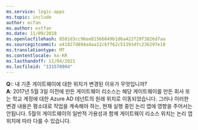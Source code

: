 ```yaml
---
ms.service: logic-apps
ms.topic: include
author: ecfan
ms.author: estfan
ms.date: 11/09/2018
ms.openlocfilehash: 8581d3cc96ee81566649b1d6a422f29f3826d7aa
ms.sourcegitcommit: e41827d894a4aa12cbff62c51393dfc236297e10
ms.translationtype: MT
ms.contentlocale: ko-KR
ms.lasthandoff: 11/04/2021
ms.locfileid: "131570904"
---
```

**Q:**: 내 기존 게이트웨이에 대한 위치가 변경된 이유가 무엇입니까? <br/>
**A**: 2017년 5월 3일 이전에 만든 게이트웨이 리소스는 해당 게이트웨이를 만든 회사 또는 학교 계정에 대한 Azure AD 테넌트의 원래 위치로 이동되었습니다. 그러나 이러한 변경 내용은 평소대로 작업을 계속해야 하는, 현재 실행 중인 논리 앱에 영향을 주어서는 안됩니다. 5월의 게이트웨이의 일반적 가용성과 함께 게이트웨이 리소스 위치는 논리 앱 위치에 따라 다를 수 있습니다.
